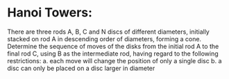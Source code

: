 # Hanoi Towers:

There are three rods A, B, C and N discs of different diameters, initially stacked on rod A
in descending order of diameters, forming a cone. Determine the sequence of moves
of the disks from the initial rod A to the final rod C, using B as the intermediate rod,
having regard to the following restrictions:
     a. each move will change the position of only a single disc
     b. a disc can only be placed on a disc larger in diameter